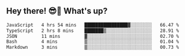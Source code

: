 ## Hey there! 😎👋 What's up?

<!--START_SECTION:waka-->

```txt
JavaScript   4 hrs 54 mins   ████████████████▓░░░░░░░░   66.47 %
TypeScript   2 hrs 8 mins    ███████▒░░░░░░░░░░░░░░░░░   28.91 %
JSON         11 mins         ▓░░░░░░░░░░░░░░░░░░░░░░░░   02.70 %
Bash         4 mins          ▒░░░░░░░░░░░░░░░░░░░░░░░░   01.04 %
Markdown     3 mins          ▒░░░░░░░░░░░░░░░░░░░░░░░░   00.73 %
```

<!--END_SECTION:waka-->
